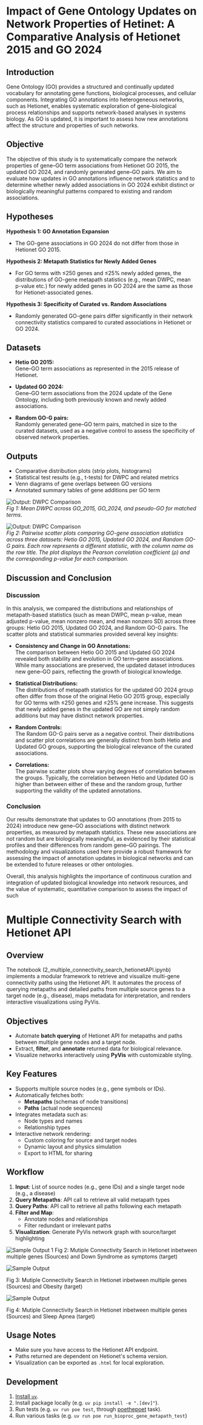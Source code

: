# Impact of Gene Ontology Updates on Network Properties of Hetinet: A Comparative Analysis of Hetionet 2015 and GO 2024
## Introduction

Gene Ontology (GO) provides a structured and continually updated vocabulary for annotating gene functions, biological processes, and cellular components. Integrating GO annotations into heterogeneous networks, such as Hetionet, enables systematic exploration of gene–biological process relationships and supports network-based analyses in systems biology. As GO is updated, it is important to assess how new annotations affect the structure and properties of such networks.

## Objective

The objective of this study is to systematically compare the network properties of gene–GO term associations from Hetionet GO 2015, the updated GO 2024, and randomly generated gene–GO pairs. We aim to evaluate how updates in GO annotations influence network statistics and to determine whether newly added associations in GO 2024 exhibit distinct or biologically meaningful patterns compared to existing and random associations.

## Hypotheses

**Hypothesis 1: GO Annotation Expansion**

- The GO-gene associations in GO 2024 do not differ from those in Hetionet GO 2015.

**Hypothesis 2: Metapath Statistics for Newly Added Genes**

- For GO terms with ≤250 genes and ≤25% newly added genes, the distributions of GO-gene metapath statistics (e.g., mean DWPC, mean p-value etc.) for newly added genes in GO 2024 are the same as those for Hetionet-associated genes.

**Hypothesis 3: Specificity of Curated vs. Random Associations**

- Randomly generated GO-gene pairs differ significantly in their network connectivity statistics compared to curated associations in Hetionet or GO 2024.


## Datasets

- **Hetio GO 2015:**  
  Gene–GO term associations as represented in the 2015 release of Hetionet.

- **Updated GO 2024:**  
  Gene–GO term associations from the 2024 update of the Gene Ontology, including both previously known and newly added associations.

- **Random GO-G pairs:**  
  Randomly generated gene–GO term pairs, matched in size to the curated datasets, used as a negative control to assess the specificity of observed network properties.

## Outputs

- Comparative distribution plots (strip plots, histograms)
- Statistical test results (e.g., t-tests) for DWPC and related metrics
- Venn diagrams of gene overlaps between GO versions
- Annotated summary tables of gene additions per GO term

![Output: DWPC Comparison](output/threeway_comparison_plot_mean_dwpc.jpeg)  
*Fig 1: Mean DWPC across GO_2015, GO_2024, and pseudo-GO for matched terms.*




![Output: DWPC Comparison](output/go_gene_scatter_panel.jpeg)  
*Fig 2: Pairwise scatter plots comparing GO-gene association statistics across three datasets: Hetio GO 2015, Updated GO 2024, and Random GO-G pairs. Each row represents a different statistic, with the column name as the row title. The plot displays the Pearson correlation coefficient (ρ) and the corresponding p-value for each comparison.*


## Discussion and Conclusion

### Discussion

In this analysis, we compared the distributions and relationships of metapath-based statistics (such as mean DWPC, mean p-value, mean adjusted p-value, mean nonzero mean, and mean nonzero SD) across three groups: Hetio GO 2015, Updated GO 2024, and Random GO-G pairs. The scatter plots and statistical summaries provided several key insights:

- **Consistency and Change in GO Annotations:**  
  The comparison between Hetio GO 2015 and Updated GO 2024 revealed both stability and evolution in GO term–gene associations. While many associations are preserved, the updated dataset introduces new gene–GO pairs, reflecting the growth of biological knowledge.

- **Statistical Distributions:**  
  The distributions of metapath statistics for the updated GO 2024 group often differ from those of the original Hetio GO 2015 group, especially for GO terms with ≤250 genes and ≤25% gene increase. This suggests that newly added genes in the updated GO are not simply random additions but may have distinct network properties.

- **Random Controls:**  
  The Random GO-G pairs serve as a negative control. Their distributions and scatter plot correlations are generally distinct from both Hetio and Updated GO groups, supporting the biological relevance of the curated associations.

- **Correlations:**  
  The pairwise scatter plots show varying degrees of correlation between the groups. Typically, the correlation between Hetio and Updated GO is higher than between either of these and the random group, further supporting the validity of the updated annotations.

### Conclusion

Our results demonstrate that updates to GO annotations (from 2015 to 2024) introduce new gene–GO associations with distinct network properties, as measured by metapath statistics. These new associations are not random but are biologically meaningful, as evidenced by their statistical profiles and their differences from random gene–GO pairings. The methodology and visualizations used here provide a robust framework for assessing the impact of annotation updates in biological networks and can be extended to future releases or other ontologies.

Overall, this analysis highlights the importance of continuous curation and integration of updated biological knowledge into network resources, and the value of systematic, quantitative comparison to assess the impact of such


# Multiple Connectivity Search with Hetionet API

## Overview

The notebook (2_multiple_connectivity_search_hetionetAPI.ipynb) implements a modular framework to retrieve and visualize multi-gene connectivity paths using the Hetionet API. It automates the process of querying metapaths and detailed paths from multiple source genes to a target node (e.g., disease), maps metadata for interpretation, and renders interactive visualizations using PyVis.

## Objectives

- Automate **batch querying** of Hetionet API for metapaths and paths between multiple gene nodes and a target node.
- Extract, **filter**, and **annotate** returned data for biological relevance.
- Visualize networks interactively using **PyVis** with customizable styling.

## Key Features

- Supports multiple source nodes (e.g., gene symbols or IDs).
- Automatically fetches both:
  - **Metapaths** (schemas of node transitions)
  - **Paths** (actual node sequences)
- Integrates metadata such as:
  - Node types and names
  - Relationship types
- Interactive network rendering:
  - Custom coloring for source and target nodes
  - Dynamic layout and physics simulation
  - Export to HTML for sharing

## Workflow

1. **Input**: List of source nodes (e.g., gene IDs) and a single target node (e.g., a disease)
2. **Query Metapaths**: API call to retrieve all valid metapath types
3. **Query Paths**: API call to retrieve all paths following each metapath
4. **Filter and Map**:
   - Annotate nodes and relationships
   - Filter redundant or irrelevant paths
5. **Visualization**: Generate PyVis network graph with source/target highlighting

![Sample Output 1](output/hetionet_multiple_connec_search_down_syndrome.png)
Fig 2: Mutiple Connectivity Search in Hetionet inbetween multiple genes (Sources) and Down Syndrome as symptoms (target)


![Sample Output](output/hetionet_multiple_connec_search_obesity.png)

Fig 3: Mutiple Connectivity Search in Hetionet inbetween multiple genes (Sources) and Obesity (target)

![Sample Output](output/hetionet_multiple_connec_search.png)

Fig 4: Mutiple Connectivity Search in Hetionet inbetween multiple genes (Sources) and Sleep Apnea (target)



## Usage Notes

- Make sure you have access to the Hetionet API endpoint.
- Paths returned are dependent on Hetionet's schema version.
- Visualization can be exported as `.html` for local exploration.



## Development

1. [Install `uv`](https://docs.astral.sh/uv/getting-started/installation/).
1. Install package locally (e.g. `uv pip install -e ".[dev]"`).
1. Run tests (e.g. `uv run poe test`, through [poethepoet](https://poethepoet.natn.io/index.html) task).
1. Run various tasks (e.g. `uv run poe run_bioproc_gene_metapath_test`)

